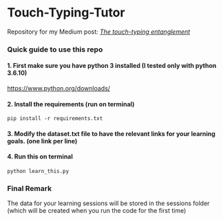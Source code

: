 # Touch-Typing-Tutor
Repository for my Medium post: [_The touch-typing entanglement_]("https://medium.com/p/b80eacd10e26/edit")

### Quick guide to use this repo

#### 1. First make sure you have python 3 installed (I tested only with python 3.6.10)
https://www.python.org/downloads/

#### 2. Install the requirements (run  on terminal)
```
pip install -r requirements.txt
```

#### 3. Modify the dataset.txt file to have the relevant links for your learning goals. (one link per line)

#### 4. Run this on terminal
```
python learn_this.py
```

### Final Remark
The data for your learning sessions will be stored in the sessions folder (which will be created when you run the code for the first time)

